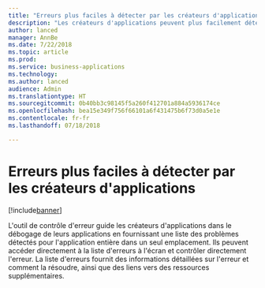 ```yaml
---
title: "Erreurs plus faciles à détecter par les créateurs d'applications"
description: "Les créateurs d'applications peuvent plus facilement détecter et corriger les erreurs dans leur application"
author: lanced
manager: AnnBe
ms.date: 7/22/2018
ms.topic: article
ms.prod: 
ms.service: business-applications
ms.technology: 
ms.author: lanced
audience: Admin
ms.translationtype: HT
ms.sourcegitcommit: 0b40bb3c98145f5a260f412701a884a5936174ce
ms.openlocfilehash: bea15e349f756f66101a6f431475b6f73d0a5e1e
ms.contentlocale: fr-fr
ms.lasthandoff: 07/18/2018

---
```

# <a name="errors-more-discoverable-by-app-makers"></a>Erreurs plus faciles à détecter par les créateurs d'applications


[!include[banner](../../includes/banner.md)]

L'outil de contrôle d'erreur guide les créateurs d'applications dans le débogage de leurs applications en fournissant une liste des problèmes détectés pour l'application entière dans un seul emplacement. Ils peuvent accéder directement à la liste d'erreurs à l'écran et contrôler directement l'erreur. La liste d'erreurs fournit des informations détaillées sur l'erreur et comment la résoudre, ainsi que des liens vers des ressources supplémentaires.

